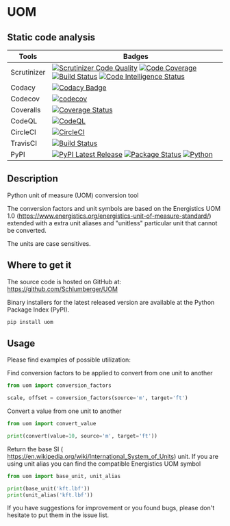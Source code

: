 # UOM

## Static code analysis

| Tools | Badges |
| --- | --------------------------- |
| Scrutinizer | [![Scrutinizer Code Quality](https://scrutinizer-ci.com/g/Schlumberger/UOM/badges/quality-score.png?b=master)](https://scrutinizer-ci.com/g/Schlumberger/UOM/?branch=master) [![Code Coverage](https://scrutinizer-ci.com/g/Schlumberger/UOM/badges/coverage.png?b=master)](https://scrutinizer-ci.com/g/Schlumberger/UOM/?branch=master) [![Build Status](https://scrutinizer-ci.com/g/Schlumberger/UOM/badges/build.png?b=master)](https://scrutinizer-ci.com/g/Schlumberger/UOM/build-status/master) [![Code Intelligence Status](https://scrutinizer-ci.com/g/Schlumberger/UOM/badges/code-intelligence.svg?b=master)](https://scrutinizer-ci.com/code-intelligence) |
| Codacy | [![Codacy Badge](https://app.codacy.com/project/badge/Grade/f2c1140afacf439c8fec00194acdc7db)](https://www.codacy.com/gh/Schlumberger/UOM/dashboard?utm_source=github.com&amp;utm_medium=referral&amp;utm_content=Schlumberger/UOM&amp;utm_campaign=Badge_Grade) |
| Codecov | [![codecov](https://codecov.io/gh/Schlumberger/UOM/branch/master/graph/badge.svg?token=mUH2Yzsxmd)](https://codecov.io/gh/Schlumberger/UOM) |
| Coveralls | [![Coverage Status](https://coveralls.io/repos/github/Schlumberger/UOM/badge.svg?branch=master)](https://coveralls.io/github/Schlumberger/UOM?branch=master) |
| CodeQL | [![CodeQL](https://github.com/Schlumberger/UOM/actions/workflows/codeql-analysis.yml/badge.svg)](https://github.com/Schlumberger/UOM/actions/workflows/codeql-analysis.yml) |
| CircleCI | [![CircleCI](https://circleci.com/gh/Schlumberger/UOM/tree/master.svg?style=svg)](https://circleci.com/gh/Schlumberger/UOM/tree/master) |
| TravisCI | [![Build Status](https://travis-ci.com/Schlumberger/UOM.svg?token=qgnSxUFcykzzPyjostSM&branch=master)](https://travis-ci.com/Schlumberger/UOM) |
| PyPI | [![PyPI Latest Release](https://img.shields.io/pypi/v/uom.svg)](https://pypi.org/project/uom/) [![Package Status](https://img.shields.io/pypi/status/uom.svg)](https://pypi.org/project/uom/) [![Python](https://img.shields.io/pypi/pyversions/uom.svg?style=plastic)](https://badge.fury.io/py/uom) |

<!--
## Build package

```sh
pip3 install wheel
python3 setup.py bdist_wheel
``` -->

## Description

Python unit of measure (UOM) conversion tool

The conversion factors and unit symbols are based on the Energistics UOM
1.0
(<https://www.energistics.org/energistics-unit-of-measure-standard/>)
extended with a
extra unit aliases and \"unitless\" particular unit that cannot be converted.

The units are case sensitives.

## Where to get it

The source code is hosted on GitHub at: <https://github.com/Schlumberger/UOM>

Binary installers for the latest released version are available at the Python
Package Index (PyPI).

```sh
pip install uom
```

## Usage

Please find examples of possible utilization:

Find conversion factors to be applied to convert from one unit to another

```Python
from uom import conversion_factors

scale, offset = conversion_factors(source='m', target='ft')
```

Convert a value from one unit to another

```Python
from uom import convert_value

print(convert(value=10, source='m', target='ft'))
```

Return the base SI (
<https://en.wikipedia.org/wiki/International_System_of_Units>) unit.
If you are using unit alias you can find the compatible Energistics UOM symbol

```Python
from uom import base_unit, unit_alias

print(base_unit('kft.lbf'))
print(unit_alias('kft.lbf'))
```

If you have suggestions for improvement or you found bugs,
please don't hesitate to put them in the issue list.
